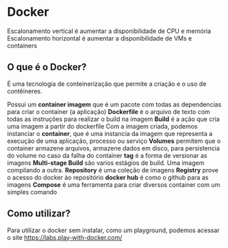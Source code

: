 # Docker

Escalonamento vertical é aumentar a disponibilidade de CPU e memória
Escalonamento horizontal é aumentar a disponibilidade de VMs e containers

## O que é o Docker?
É uma tecnologia de conteinerização que permite a criação e o uso de contêineres.

Possui um **container imagem** que é um pacote com todas as dependencias para criar o container (a aplicação)
**Dockerfile** é o arquivo de texto com todas as instruções para realizar o build na imagem
**Build** é a ação que cria uma imagem a partir do dockerfile 
Com a imagem criada, podemos instanciar o **container**, que é uma instancia da imagem que representa a execução de uma aplicação, processo ou serviço
**Volumes** permitem que o container armazene arquivos, armazene dados em disco, para persistencia do volume no caso da falha do container
**tag** é a forma de versionar as imagens
**Multi-stage Build** são varios estágios de build. Uma imagem compilando a outra.
**Repository** é uma coleção de imagens
**Registry** prove o acesso do docker ào repositório
**docker hub** é como o github para as imagens
**Compose** é uma ferramenta para criar diversos container com um simples comando  

## Como utilizar?
Para utilizar o docker sem instalar, como um playground, podemos acessar o site https://labs.play-with-docker.com/

